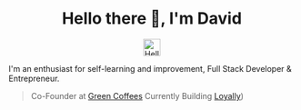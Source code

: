 <div align="center"> <h1> Hello there 👋, I'm David</h1> <img src="https://media.giphy.com/media/qcSlTCrrrFbNxi3GEX/source.gif" alt="Hello World I'm David" width="30"/></div>

I'm an enthusiast for self-learning and improvement, Full Stack Developer & Entrepreneur.

> Co-Founder at [Green Coffees](https://www.greencoffees.es)
> Currently Building [Loyally](https://www.https://loyally-app-demo.vercel.app))

<!--
**Kravid-Z/Kravid-Z** is a ✨ _special_ ✨ repository because its `README.md` (this file) appears on your GitHub profile.

Here are some ideas to get you started:

- 🔭 I’m currently working on ...
- 🌱 I’m currently learning ...
- 👯 I’m looking to collaborate on ...
- 🤔 I’m looking for help with ...
- 💬 Ask me about ...
- 📫 How to reach me: ...
- 😄 Pronouns: ...
- ⚡ Fun fact: ...
-->
